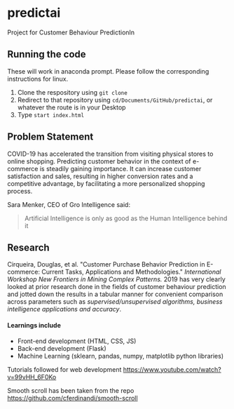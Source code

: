 # predictai
Project for Customer Behaviour PredictionIn

## Running the code 
These will work in anaconda prompt. Please follow the corresponding instructions for linux.
1. Clone the respository using `git clone` 
2. Redirect to that repository using `cd/Documents/GitHub/predictai`, or whatever the route is in your Desktop
3. Type `start index.html`

## Problem Statement

COVID-19 has accelerated the transition from visiting physical stores to online shopping. Predicting customer behavior in the context of e-commerce is steadily gaining importance. It can increase customer satisfaction and sales, resulting in  higher conversion rates and a competitive advantage, by facilitating a more personalized shopping process.

Sara Menker, CEO of Gro Intelligence said:

> Artificial Intelligence is only as good as the Human Intelligence behind it

## Research
Cirqueira, Douglas, et al. "Customer Purchase Behavior Prediction in E-commerce: Current Tasks, Applications and Methodologies." *International Workshop New Frontiers in Mining Complex Patterns.* 2019 has very clearly looked at prior research done in the fields of customer behaviour prediction and jotted down the results in a tabular manner for convenient comparison across parameters such as *supervised/unsupervised algorithms, business intelligence applications and accuracy*.

#### Learnings include
* Front-end development (HTML, CSS, JS) 
* Back-end development (Flask)
* Machine Learning (sklearn, pandas, numpy, matplotlib python libraries)

Tutorials followed for web development https://www.youtube.com/watch?v=99vHH_6F0Ko

Smooth scroll has been taken from the repo https://github.com/cferdinandi/smooth-scroll
